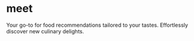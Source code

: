 # meet
Your go-to for food recommendations tailored to your tastes. Effortlessly discover new culinary delights.
